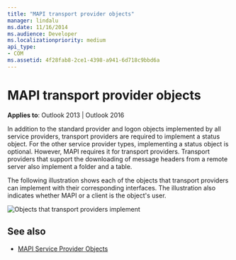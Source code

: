 ```yaml
---
title: "MAPI transport provider objects"
manager: lindalu
ms.date: 11/16/2014
ms.audience: Developer
ms.localizationpriority: medium
api_type:
- COM
ms.assetid: 4f28fab8-2ce1-4398-a941-6d718c9bbd6a
---
```


# MAPI transport provider objects
  
**Applies to**: Outlook 2013 | Outlook 2016 
  
In addition to the standard provider and logon objects implemented by all service providers, transport providers are required to implement a status object. For the other service provider types, implementing a status object is optional. However, MAPI requires it for transport providers. Transport providers that support the downloading of message headers from a remote server also implement a folder and a table. 
  
The following illustration shows each of the objects that transport providers can implement with their corresponding interfaces. The illustration also indicates whether MAPI or a client is the object's user.
  
![Objects that transport providers implement](media/amapi_66.gif "Objects that transport providers implement")
  
## See also

- [MAPI Service Provider Objects](mapi-service-provider-objects.md)

